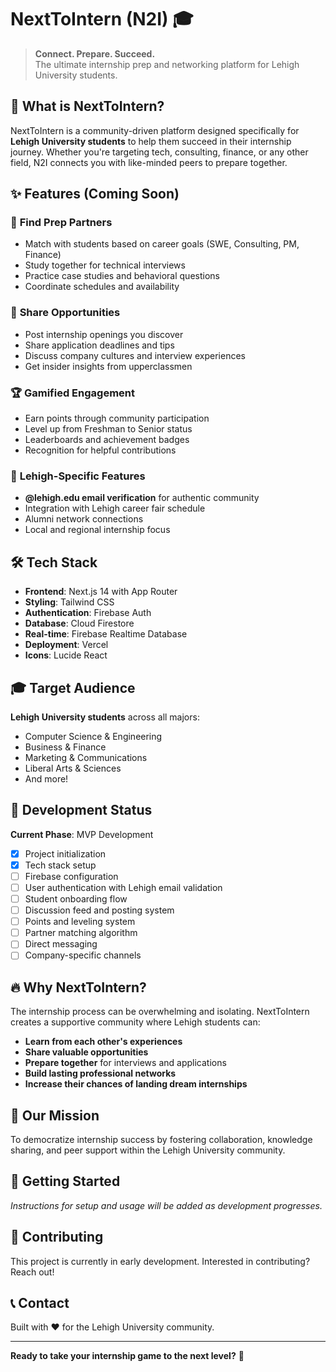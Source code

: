 # NextToIntern (N2I) 🎓

> **Connect. Prepare. Succeed.**  
> The ultimate internship prep and networking platform for Lehigh University students.

## 🚀 What is NextToIntern?

NextToIntern is a community-driven platform designed specifically for **Lehigh University students** to help them succeed in their internship journey. Whether you're targeting tech, consulting, finance, or any other field, N2I connects you with like-minded peers to prepare together.

## ✨ Features (Coming Soon)

### 🤝 **Find Prep Partners**
- Match with students based on career goals (SWE, Consulting, PM, Finance)
- Study together for technical interviews
- Practice case studies and behavioral questions
- Coordinate schedules and availability

### 💼 **Share Opportunities**
- Post internship openings you discover
- Share application deadlines and tips
- Discuss company cultures and interview experiences
- Get insider insights from upperclassmen

### 🏆 **Gamified Engagement**
- Earn points through community participation
- Level up from Freshman to Senior status
- Leaderboards and achievement badges
- Recognition for helpful contributions

### 🎯 **Lehigh-Specific Features**
- **@lehigh.edu email verification** for authentic community
- Integration with Lehigh career fair schedule
- Alumni network connections
- Local and regional internship focus

## 🛠️ Tech Stack

- **Frontend**: Next.js 14 with App Router
- **Styling**: Tailwind CSS
- **Authentication**: Firebase Auth
- **Database**: Cloud Firestore
- **Real-time**: Firebase Realtime Database
- **Deployment**: Vercel
- **Icons**: Lucide React

## 🎓 Target Audience

**Lehigh University students** across all majors:
- Computer Science & Engineering
- Business & Finance  
- Marketing & Communications
- Liberal Arts & Sciences
- And more!

## 🚧 Development Status

**Current Phase**: MVP Development
- [x] Project initialization
- [x] Tech stack setup
- [ ] Firebase configuration
- [ ] User authentication with Lehigh email validation
- [ ] Student onboarding flow
- [ ] Discussion feed and posting system
- [ ] Points and leveling system
- [ ] Partner matching algorithm
- [ ] Direct messaging
- [ ] Company-specific channels

## 🔥 Why NextToIntern?

The internship process can be overwhelming and isolating. NextToIntern creates a supportive community where Lehigh students can:

- **Learn from each other's experiences**
- **Share valuable opportunities** 
- **Prepare together** for interviews and applications
- **Build lasting professional networks**
- **Increase their chances of landing dream internships**

## 🎯 Our Mission

To democratize internship success by fostering collaboration, knowledge sharing, and peer support within the Lehigh University community.

## 📱 Getting Started

*Instructions for setup and usage will be added as development progresses.*

## 🤝 Contributing

This project is currently in early development. Interested in contributing? Reach out!

## 📞 Contact

Built with ❤️ for the Lehigh University community.

---

**Ready to take your internship game to the next level?** 🚀